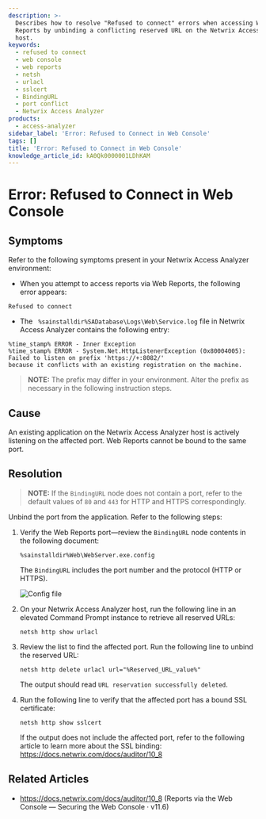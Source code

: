 ```yaml
---
description: >-
  Describes how to resolve "Refused to connect" errors when accessing Web
  Reports by unbinding a conflicting reserved URL on the Netwrix Access Analyzer
  host.
keywords:
  - refused to connect
  - web console
  - web reports
  - netsh
  - urlacl
  - sslcert
  - BindingURL
  - port conflict
  - Netwrix Access Analyzer
products:
  - access-analyzer
sidebar_label: 'Error: Refused to Connect in Web Console'
tags: []
title: 'Error: Refused to Connect in Web Console'
knowledge_article_id: kA0Qk0000001LDhKAM
---
```


# Error: Refused to Connect in Web Console

## Symptoms

Refer to the following symptoms present in your Netwrix Access Analyzer environment:

- When you attempt to access reports via Web Reports, the following error appears:

```
Refused to connect
```

- The ` %sainstalldir%SADatabase\Logs\Web\Service.log` file in Netwrix Access Analyzer contains the following entry:

```text
%time_stamp% ERROR - Inner Exception
%time_stamp% ERROR - System.Net.HttpListenerException (0x80004005): Failed to listen on prefix 'https://+:8082/' 
because it conflicts with an existing registration on the machine.
```

> **NOTE:** The prefix may differ in your environment. Alter the prefix as necessary in the following instruction steps.

## Cause

An existing application on the Netwrix Access Analyzer host is actively listening on the affected port. Web Reports cannot be bound to the same port.

## Resolution

> **NOTE:** If the `BindingURL` node does not contain a port, refer to the default values of `80` and `443` for HTTP and HTTPS correspondingly.

Unbind the port from the application. Refer to the following steps:

1. Verify the Web Reports port—review the `BindingURL` node contents in the following document:

    ```text
    %sainstalldir%Web\WebServer.exe.config
    ```

    The `BindingURL` includes the port number and the protocol (HTTP or HTTPS).

    ![Config file](images/ka0Qk0000005DxV_0EMQk0000075k4b.png)

2. On your Netwrix Access Analyzer host, run the following line in an elevated Command Prompt instance to retrieve all reserved URLs:

    ```text
    netsh http show urlacl
    ```

3. Review the list to find the affected port. Run the following line to unbind the reserved URL:

    ```text
    netsh http delete urlacl url="%Reserved_URL_value%"
    ```

    The output should read `URL reservation successfully deleted`.

4. Run the following line to verify that the affected port has a bound SSL certificate:

    ```text
    netsh http show sslcert
    ```

    If the output does not include the affected port, refer to the following article to learn more about the SSL binding: https://docs.netwrix.com/docs/auditor/10_8

## Related Articles

- https://docs.netwrix.com/docs/auditor/10_8 (Reports via the Web Console — Securing the Web Console · v11.6)
